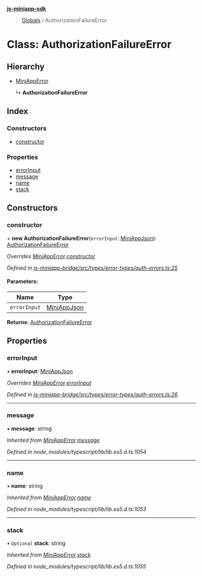 **[js-miniapp-sdk](../README.md)**

> [Globals](../README.md) / AuthorizationFailureError

# Class: AuthorizationFailureError

## Hierarchy

* [MiniAppError](miniapperror.md)

  ↳ **AuthorizationFailureError**

## Index

### Constructors

* [constructor](authorizationfailureerror.md#constructor)

### Properties

* [errorInput](authorizationfailureerror.md#errorinput)
* [message](authorizationfailureerror.md#message)
* [name](authorizationfailureerror.md#name)
* [stack](authorizationfailureerror.md#stack)

## Constructors

### constructor

\+ **new AuthorizationFailureError**(`errorInput`: [MiniAppJson](../interfaces/miniappjson.md)): [AuthorizationFailureError](authorizationfailureerror.md)

*Overrides [MiniAppError](miniapperror.md).[constructor](miniapperror.md#constructor)*

*Defined in [js-miniapp-bridge/src/types/error-types/auth-errors.ts:25](https://github.com/rakutentech/js-miniapp/blob/e6e9208/js-miniapp-bridge/src/types/error-types/auth-errors.ts#L25)*

#### Parameters:

Name | Type |
------ | ------ |
`errorInput` | [MiniAppJson](../interfaces/miniappjson.md) |

**Returns:** [AuthorizationFailureError](authorizationfailureerror.md)

## Properties

### errorInput

•  **errorInput**: [MiniAppJson](../interfaces/miniappjson.md)

*Overrides [MiniAppError](miniapperror.md).[errorInput](miniapperror.md#errorinput)*

*Defined in [js-miniapp-bridge/src/types/error-types/auth-errors.ts:26](https://github.com/rakutentech/js-miniapp/blob/e6e9208/js-miniapp-bridge/src/types/error-types/auth-errors.ts#L26)*

___

### message

•  **message**: string

*Inherited from [MiniAppError](miniapperror.md).[message](miniapperror.md#message)*

*Defined in node_modules/typescript/lib/lib.es5.d.ts:1054*

___

### name

•  **name**: string

*Inherited from [MiniAppError](miniapperror.md).[name](miniapperror.md#name)*

*Defined in node_modules/typescript/lib/lib.es5.d.ts:1053*

___

### stack

• `Optional` **stack**: string

*Inherited from [MiniAppError](miniapperror.md).[stack](miniapperror.md#stack)*

*Defined in node_modules/typescript/lib/lib.es5.d.ts:1055*
